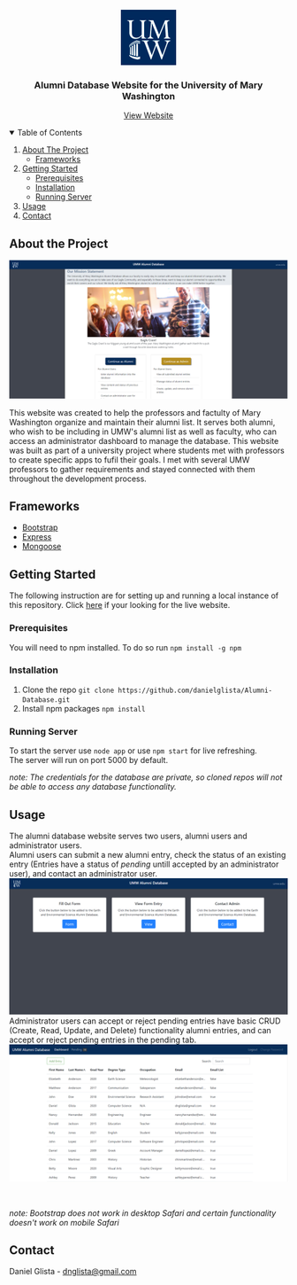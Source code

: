 
<p align="center">
  <a href="https://github.com/othneildrew/Best-README-Template">
    <img src="images/block-logo.jpg" alt="Logo" width="100" height="100">
  </a>

  <h3 align="center">Alumni Database Website for the University of Mary Washington</h3>

  <p align="center">
    <a href="https://alumni-database.herokuapp.com/">View Website</a>
</p>

<details open="open">
  <summary>Table of Contents</summary>
  <ol>
    <li>
      <a href="#about-the-project">About The Project</a>
      <ul>
        <li><a href="#frameworks">Frameworks</a></li>
      </ul>
    </li>
    <li>
      <a href="#getting-started">Getting Started</a>
      <ul>
        <li><a href="#prerequisites">Prerequisites</a></li>
        <li><a href="#installation">Installation</a></li>
	<li><a href="#running-server">Running Server</a></li>
      </ul>
    </li>
    <li><a href="#usage">Usage</a></li>
    <li><a href="#contact">Contact</a></li>
  </ol>
</details>

 
 ## About the Project
 
![Home Page Image](/images/home.PNG)
 
This website was created to help the professors and factulty of Mary Washington organize and maintain their alumni list. It serves both alumni, who wish to be including in UMW's alumni list as well as faculty, who can access an administrator dashboard to manage the database. This website was built as part of a university project where students met with professors to create specific apps to fufil their goals. I met with several UMW professors to gather requirements and stayed connected with them throughout the development process. 

## Frameworks

- [Bootstrap](https://getbootstrap.com)
- [Express](https://expressjs.com)
- [Mongoose](https://mongoosejs.com)

## Getting Started

The following instruction are for setting up and running a local instance of this repository. Click [here](https://alumni-database.herokuapp.com/) if your looking for the live website. 

### Prerequisites

You will need to npm installed. To do so run `npm install -g npm`

### Installation

1. Clone the repo `git clone https://github.com/danielglista/Alumni-Database.git`
2. Install npm packages `npm install`

### Running Server

To start the server use `node app` or use `npm start` for live refreshing. <br>
The server will run on port 5000 by default.

*note: The credentials for the database are private, so cloned repos will not be able to access any database functionality.*

## Usage 

The alumni database website serves two users, alumni users and administrator users. <br>
Alumni users can submit a new alumni entry, check the status of an existing entry (Entries have a status of *pending* untill accepted by an administrator user), and contact an administrator user. 
![Home Page Image](/images/alumni_options.PNG)
Administrator users can accept or reject pending entries have basic CRUD (Create, Read, Update, and Delete) functionality alumni entries, and can accept or reject pending entries in the pending tab.
![Home Page Image](/images/dashboard.PNG)

<br>

*note: Bootstrap does not work in desktop Safari and certain functionality doesn't work on mobile Safari*

## Contact 

Daniel Glista - dnglista@gmail.com
